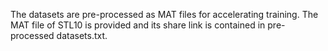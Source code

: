 The datasets are pre-processed as MAT files for accelerating training. The MAT file of STL10 is provided and its share link is contained in pre-processed datasets.txt.
